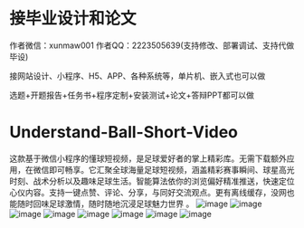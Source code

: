 # 接毕业设计和论文
作者微信：xunmaw001  作者QQ：2223505639(支持修改、部署调试、支持代做毕设)

接网站设计、小程序、H5、APP、各种系统等，单片机、嵌入式也可以做

选题+开题报告+任务书+程序定制+安装测试+论文+答辩PPT都可以做
# Understand-Ball-Short-Video
这款基于微信小程序的懂球短视频，是足球爱好者的掌上精彩库。无需下载额外应用，在微信即可畅享。它汇聚全球海量足球短视频，涵盖精彩赛事瞬间、球星高光时刻、战术分析以及趣味足球生活。智能算法依你的浏览偏好精准推送，快速定位心仪内容。支持一键点赞、评论、分享，与同好交流观点。更有离线缓存，没网也能随时回味足球激情，随时随地沉浸足球魅力世界 。 
![image](https://github.com/user-attachments/assets/10261ab0-b986-4d3f-ab33-ab2a81643544)
![image](https://github.com/user-attachments/assets/49e89ea4-b528-4a48-a3ad-b423613d6ba6)
![image](https://github.com/user-attachments/assets/8b0b4e6d-6b96-4163-98da-2c6cf9935fc2)
![image](https://github.com/user-attachments/assets/dd043206-1727-4740-b32a-9ef8a5189ef0)
![image](https://github.com/user-attachments/assets/844c4b2b-2fc8-4966-bc1c-d8d0eec06bdd)
![image](https://github.com/user-attachments/assets/1b63bbe9-cc95-4aa3-9708-9783847f0076)
![image](https://github.com/user-attachments/assets/d319e348-ad4f-4059-8f4b-0c12006943ca)
![image](https://github.com/user-attachments/assets/52869a08-6ce8-4aa6-9b7b-0ed1a138f216)
